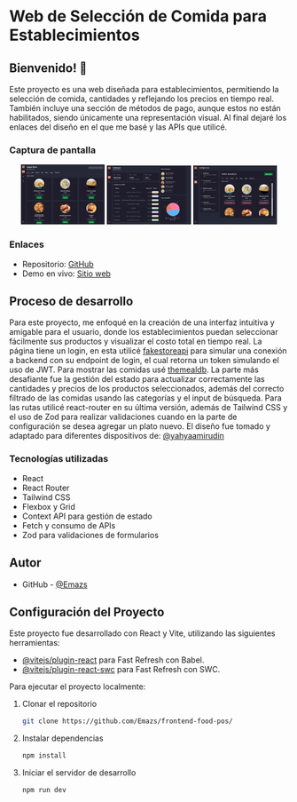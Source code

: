 # Web de Selección de Comida para Establecimientos

## Bienvenido! 👋

Este proyecto es una web diseñada para establecimientos, permitiendo la selección de comida, cantidades y reflejando los precios en tiempo real. También incluye una sección de métodos de pago, aunque estos no están habilitados, siendo únicamente una representación visual. Al final dejaré los enlaces del diseño en el que me basé y las APIs que utilicé.

### Captura de pantalla

<p align="center">
  <img src="https://github.com/Emazs/frontend-food-pos/blob/main/src/assets/disign/home_desktop.png?raw=true" width="30%">
  <img src="https://github.com/Emazs/frontend-food-pos/blob/main/src/assets/disign/dashboard_desktop.png?raw=true" width="30%">
  <img src="https://github.com/Emazs/frontend-food-pos/blob/main/src/assets/disign/config_desktop.png?raw=true" width="30%">
</p>


### Enlaces

- Repositorio: [GitHub](https://github.com/Emazs/frontend-food-pos/)
- Demo en vivo: [Sitio web](https://frontend-food-pos.vercel.app/login)

## Proceso de desarrollo

Para este proyecto, me enfoqué en la creación de una interfaz intuitiva y amigable para el usuario, donde los establecimientos puedan seleccionar fácilmente sus productos y visualizar el costo total en tiempo real. La página tiene un login, en esta utilicé [fakestoreapi](https://fakestoreapi.com/) para simular una conexión a backend con su endpoint de login, el cual retorna un token simulando el uso de JWT. Para mostrar las comidas usé [themealdb](https://www.themealdb.com/api.php). La parte más desafiante fue la gestión del estado para actualizar correctamente las cantidades y precios de los productos seleccionados, además del correcto filtrado de las comidas usando las categorías y el input de búsqueda. Para las rutas utilicé react-router en su última versión, además de Tailwind CSS y el uso de Zod para realizar validaciones cuando en la parte de configuración se desea agregar un plato nuevo. El diseño fue tomado y adaptado para diferentes dispositivos de: [@yahyaamirudin](https://www.figma.com/community/file/944188956363619079)

### Tecnologías utilizadas

- React
- React Router
- Tailwind CSS
- Flexbox y Grid
- Context API para gestión de estado
- Fetch y consumo de APIs
- Zod para validaciones de formularios

## Autor

- GitHub - [@Emazs](https://github.com/Emazs)

## Configuración del Proyecto

Este proyecto fue desarrollado con React y Vite, utilizando las siguientes herramientas:

- [@vitejs/plugin-react](https://github.com/vitejs/vite-plugin-react) para Fast Refresh con Babel.
- [@vitejs/plugin-react-swc](https://github.com/vitejs/vite-plugin-react-swc) para Fast Refresh con SWC.

Para ejecutar el proyecto localmente:

1. Clonar el repositorio
   ```bash
   git clone https://github.com/Emazs/frontend-food-pos/
   ```
2. Instalar dependencias
   ```bash
   npm install
   ```
3. Iniciar el servidor de desarrollo
   ```bash
   npm run dev
   ```

